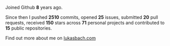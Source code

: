 Joined Github **8** years ago.

Since then I pushed **2510** commits, opened **25** issues, submitted **20** pull requests, received **150** stars across **71** personal projects and contributed to **15** public repositories.

Find out more about me on [lukasbach.com](https://lukasbach.com)
